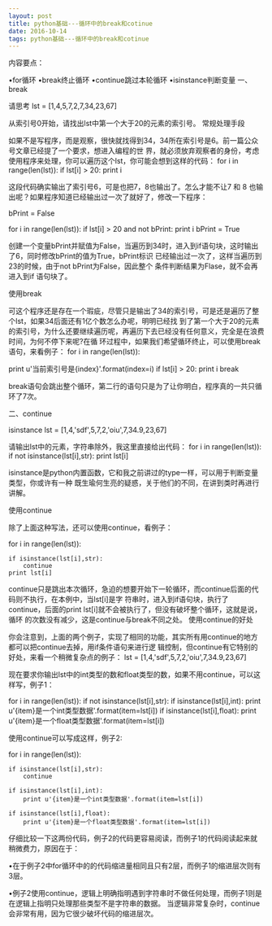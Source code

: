 ```yaml
---
layout: post
title: python基础---循环中的break和cotinue
date: 2016-10-14 
tags: python基础---循环中的break和cotinue 
---
```




内容要点：

•for循环
•break终止循环
•continue跳过本轮循环
•isinstance判断变量
 一、break

请思考
lst = [1,4,5,7,2,7,34,23,67]

从索引号0开始，请找出lst中第一个大于20的元素的索引号。
常规处理手段

如果不是写程序，而是观察，很快就找得到34，34所在索引号是6。前一篇公众号文章已经提了一个要求，想进入编程的世
界，就必须放弃观察者的身份，考虑使用程序来处理，你可以遍历这个lst，你可能会想到这样的代码：
for i in range(len(lst)):
    if lst[i] > 20:
        print i

 

这段代码确实输出了索引号6，可是也把7，8也输出了。怎么才能不让7 和 8 也输出呢？如果程序知道已经输出过一次了就好了，修改一下程序：

 
bPrint = False

for i in range(len(lst)):
    if lst[i] > 20 and not bPrint:
        print i
        bPrint = True

 

创建一个变量bPrint并赋值为False，当遍历到34时，进入到if语句块，这时输出了6，同时修改bPrint的值为True，bPrint标识
已经输出过一次了，这样当遍历到23的时候，由于not bPrint为False，因此整个 条件判断结果为Flase，就不会再进入到if 语句块了。





使用break






可这个程序还是存在一个瑕疵，尽管只是输出了34的索引号，可是还是遍历了整个lst，如果34后面还有1亿个数怎么办呢，明明已经找
到了第一个大于20的元素的索引号，为什么还要继续遍历呢，再遍历下去已经没有任何意义，完全是在浪费时间，为何不停下来呢?在循
环过程中，如果我们希望循环终止，可以使用break语句，来看例子：
for i in range(len(lst)):

  print u'当前索引号是{index}'.format(index=i)
    if lst[i] > 20:
        print i
        break

 

break语句会跳出整个循环，第二行的语句只是为了让你明白，程序真的一共只循环了7次。

 二、continue

isinstance
lst = [1,4,'sdf',5,7,2,'oiu',7,34.9,23,67]

请输出lst中的元素，字符串除外，我这里直接给出代码：
for i in range(len(lst)):
    if not isinstance(lst[i],str):
        print lst[i]

 

isinstance是python内置函数，它和我之前讲过的type一样，可以用于判断变量类型，你或许有一种
既生瑜何生亮的疑惑，关于他们的不同，在讲到类时再进行讲解。


使用continue

除了上面这种写法，还可以使用continue，看例子：

 
for i in range(len(lst)):

    if isinstance(lst[i],str):
        continue
    print lst[i]

continue只是跳出本次循环，急迫的想要开始下一轮循环，而continue后面的代码则不执行，在本例中，当lst[i]是字
符串时，进入到if语句块，执行了continue，后面的print lst[i]就不会被执行了，但没有破坏整个循环，这就是说，循环
的次数没有减少，这是continue与break不同之处。
使用continue的好处



你会注意到，上面的两个例子，实现了相同的功能，其实所有用continue的地方都可以把continue去掉，用if条件语句来进行逻
辑控制，但continue有它特别的好处，来看一个稍微复杂点的例子： 
lst = [1,4,'sdf',5,7,2,'oiu',7,34.9,23,67]



现在要求你输出lst中的int类型的数和float类型的数，如果不用continue，可以这样写，例子1：

 
for i in range(len(lst)):
    if not isinstance(lst[i],str):
        if isinstance(lst[i],int):
            print u'{item}是一个int类型数据'.format(item=lst[i])
        if isinstance(lst[i],float):
            print u'{item}是一个float类型数据'.format(item=lst[i])

 

使用continue可以写成这样，例子2:

 
for i in range(len(lst)):

    if isinstance(lst[i],str):
        continue

    if isinstance(lst[i],int):
        print u'{item}是一个int类型数据'.format(item=lst[i])

    if isinstance(lst[i],float):
        print u'{item}是一个float类型数据'.format(item=lst[i])

 

仔细比较一下这两份代码，例子2的代码更容易阅读，而例子1的代码阅读起来就稍微费力，原因在于：

•在于例子2中for循环中的的代码缩进量相同且只有2层，而例子1的缩进层次则有3层。


•例子2使用continue，逻辑上明确指明遇到字符串时不做任何处理，而例子1则是在逻辑上指明只处理那些类型不是字符串的数据。
当逻辑非常复杂时，continue会非常有用，因为它很少破坏代码的缩进层次。









